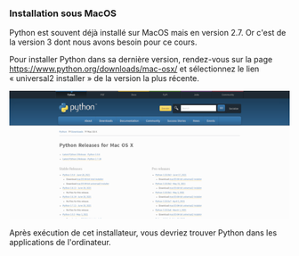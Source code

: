### Installation sous MacOS

Python est souvent déjà installé sur MacOS mais en version 2.7.
Or c'est de la version 3 dont nous avons besoin pour ce cours.

Pour installer Python dans sa dernière version, rendez-vous sur la page <https://www.python.org/downloads/mac-osx/> et sélectionnez le lien « universal2 installer » de la version la plus récente.

![Page des téléchargements.](img/download_macos.png)

Après exécution de cet installateur, vous devriez trouver Python dans les applications de l'ordinateur.

